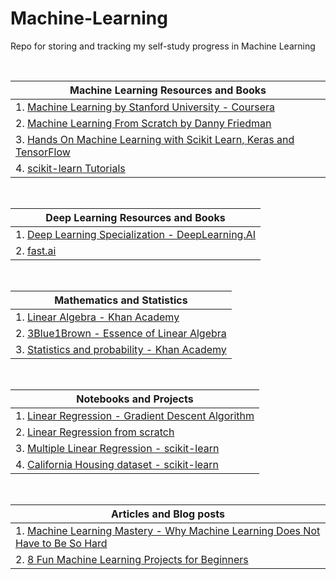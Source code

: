 # Machine-Learning
Repo for storing and tracking my self-study progress in Machine Learning

<br>

| Machine Learning Resources and Books |
| ------------------------------------ |
| 1. [Machine Learning by Stanford University - Coursera](https://www.coursera.org/learn/machine-learning) |
| 2. [Machine Learning From Scratch by Danny Friedman](https://dafriedman97.github.io/mlbook/content/introduction.html) |
| 3. [Hands On Machine Learning with Scikit Learn, Keras and TensorFlow](https://www.amazon.com/Hands-Machine-Learning-Scikit-Learn-TensorFlow/dp/1492032646/ref=pd_lpo_1?pd_rd_i=1492032646&psc=1) |
| 4. [scikit-learn Tutorials](https://scikit-learn.org/stable/tutorial/#) |

<br>

| Deep Learning Resources and Books |
| --------------------------------- |
| 1. [Deep Learning Specialization - DeepLearning.AI](https://www.deeplearning.ai/program/deep-learning-specialization/) |
| 2. [fast.ai](https://www.fast.ai/) |

<br>

| Mathematics and Statistics |
| -------------------------- |
| 1. [Linear Algebra - Khan Academy](https://www.khanacademy.org/math/linear-algebra) |
| 2. [3Blue1Brown - Essence of Linear Algebra](https://www.3blue1brown.com/topics/linear-algebra) |
| 3. [Statistics and probability - Khan Academy](https://www.khanacademy.org/math/statistics-probability) |

<br>

| Notebooks and Projects |
| ---------------------- |
| 1. [Linear Regression - Gradient Descent Algorithm](https://github.com/murilogustineli/Machine-Learning/blob/main/1.Linear-Regression%26Gradient-Descent/Gradient_Descent_Algorithm.ipynb) |
| 2. [Linear Regression from scratch](https://github.com/murilogustineli/Machine-Learning/blob/main/1.Linear-Regression%26Gradient-Descent/LinearRegression.ipynb) |
| 3. [Multiple Linear Regression - scikit-learn](https://github.com/murilogustineli/Machine-Learning/blob/main/2.Multiple-Linear-Regression/Multiple_Regression_scikit-learn.ipynb) |
| 4. [California Housing dataset - scikit-learn](https://github.com/murilogustineli/Machine-Learning/blob/main/2.Multiple-Linear-Regression/California_Housing_dataset_scikit-learn.ipynb) |

<br>

| Articles and Blog posts |
| ----------------------- |
| 1. [Machine Learning Mastery - Why Machine Learning Does Not Have to Be So Hard](https://machinelearningmastery.com/youre-wrong-machine-learning-not-hard/) |
| 2. [8 Fun Machine Learning Projects for Beginners](https://elitedatascience.com/machine-learning-projects-for-beginners)


